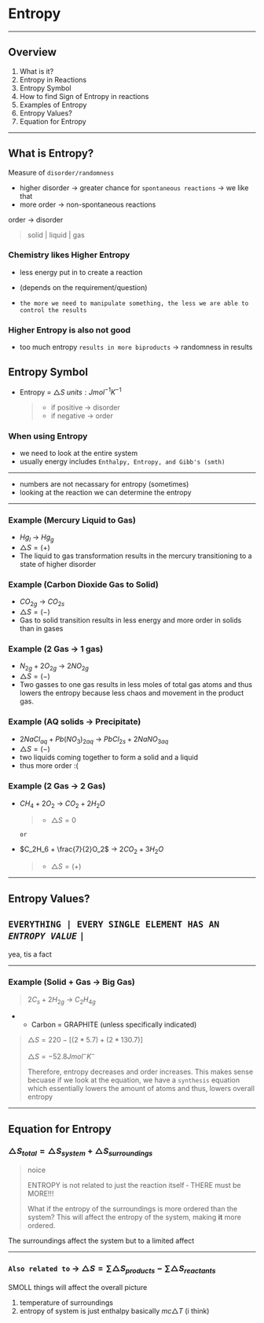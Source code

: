 # Entropy

---

## Overview

1. What is it?
2. Entropy in Reactions
3. Entropy Symbol
4. How to find Sign of Entropy in reactions
5. Examples of Entropy
6. Entropy Values?
7. Equation for Entropy

---

## What is Entropy?

  Measure of `disorder/randomness`

- higher disorder &rarr; greater chance for `spontaneous reactions` &rarr; we like that
- more order &rarr; non-spontaneous reactions

order &rarr; disorder

> solid | liquid | gas

### Chemistry likes Higher Entropy

- less energy put in to create a reaction

- (depends on the requirement/question)

- `the more we need to manipulate something, the less we are able to control the results`

### Higher Entropy is also not good

- too much entropy `results in more biproducts` &rarr; randomness in results

## Entropy Symbol

- Entropy = $\triangle{S}\ units: Jmol^{-1}K^{-1}$
  > - if positive &rarr; disorder
  > - if negative &rarr; order

### When using Entropy

- we need to look at the entire system
- usually energy includes `Enthalpy, Entropy, and Gibb's (smth)`

---

- numbers are not necassary for entropy (sometimes)
- looking at the reaction we can determine the entropy

---

### Example (Mercury Liquid to Gas)

- $Hg_l$ &rarr; $Hg_g$
- $\triangle{S} = (+)$
- The liquid to gas transformation results in the mercury transitioning to a state of higher disorder

### Example (Carbon Dioxide Gas to Solid)

- $CO_{2g}$ &rarr; $CO_{2s}$
- $\triangle{S} = (-)$
- Gas to solid transition results in less energy and more order in solids than in gases

### Example (2 Gas &rarr; 1 gas)

- $N_{2g} + 2O_{2g}$ &rarr; $2NO_{2g}$
- $\triangle{S} = (-)$
- Two gasses to one gas results in less moles of total gas atoms and thus lowers the entropy because less chaos and movement in the product gas.

### Example (AQ solids &rarr; Precipitate)

- $2NaCl_{aq} + Pb(NO_3)_{2aq}$ &rarr; $PbCl_{2s} + 2NaNO_{3aq}$
- $\triangle{S} = (-)$
- two liquids coming together to form a solid and a liquid
- thus more order :(

### Example (2 Gas &rarr; 2 Gas)

- $CH_4 + 2O_2$ &rarr; $CO_2 + 2H_2O$

  > - $\triangle{S} = 0$

      or

- $C_2H_6 + \frac{7}{2}O_2$ &rarr; $2CO_2 + 3H_2O$
  > - $\triangle{S} = (+)$

---

## Entropy Values?

## `EVERYTHING | EVERY SINGLE ELEMENT HAS AN ` **_`ENTROPY VALUE`_** `|`

yea, tis a fact

---

### Example (Solid + Gas &rarr; Big Gas)

> $2C_s + 2H_{2g}$ &rarr; $C_2H_{4g}$

- - Carbon = GRAPHITE (unless specifically indicated)

> $\triangle{S} = 220 - [(2*5.7) + (2*130.7)]$
>
> $\triangle{S} = -52.8Jmol^-K^-$
>
> Therefore, entropy decreases and order increases. This makes sense becuase if we look at the equation, we have a `synthesis` equation which essentially lowers the amount of atoms and thus, lowers overall entropy

---

## Equation for Entropy

### $\triangle{S}_{total} = \triangle{S}_{system} + \triangle{S}_{surroundings}$

> noice
>
> ENTROPY is not related to just the reaction itself &dash; THERE must be MORE!!!
>
> What if the entropy of the surroundings is more ordered than the system? This will affect the entropy of the system, making **it** more ordered.

The surroundings affect the system but to a limited affect

---

### `Also related to` &rarr; $\triangle{S} = \sum{\triangle{S}_{products}} - \sum{\triangle{S}_{reactants}}$

SMOLL things will affect the overall picture

1. temperature of surroundings
2. entropy of system is just enthalpy basically $mc\triangle{T}$ (i think)
